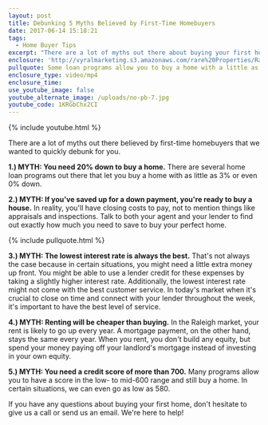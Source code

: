 ```yaml
---
layout: post
title: Debunking 5 Myths Believed by First-Time Homebuyers
date: 2017-06-14 15:18:21
tags:
  - Home Buyer Tips
excerpt: "There are a lot of myths out there about buying your first home. Today, we're busting the big ones."
enclosure: 'http://vyralmarketing.s3.amazonaws.com/rare%20Properties/Raleigh%20Real%20Estate-%20Debunking%205%20Myths%20Believed%20by%20First-Time%20Homebuyers.mp4'
pullquote: Some loan programs allow you to buy a home with a little as zero money down.
enclosure_type: video/mp4
enclosure_time:
use_youtube_image: false
youtube_alternate_image: /uploads/no-pb-7.jpg
youtube_code: 1KRGbChx2CI
---
```



{% include youtube.html %}

There are a lot of myths out there believed by first-time homebuyers that we wanted to quickly debunk for you.

**1.) MYTH: You need 20% down to buy a home.** There are several home loan programs out there that let you buy a home with as little as 3% or even 0% down.

**2.) MYTH: If you've saved up for a down payment, you're ready to buy a house.** In reality, you'll have closing costs to pay, not to mention things like appraisals and inspections. Talk to both your agent and your lender to find out exactly how much you need to save to buy your perfect home.

{% include pullquote.html %}

**3.) MYTH: The lowest interest rate is always the best.** That's not always the case because in certain situations, you might need a little extra money up front. You might be able to use a lender credit for these expenses by taking a slightly higher interest rate. Additionally, the lowest interest rate might not come with the best customer service. In today's market when it's crucial to close on time and connect with your lender throughout the week, it's important to have the best level of service.

**4.) MYTH: Renting will be cheaper than buying.** In the Raleigh market, your rent is likely to go up every year. A mortgage payment, on the other hand, stays the same every year. When you rent, you don't build any equity, but spend your money paying off your landlord's mortgage instead of investing in your own equity.

**5.) MYTH: You need a credit score of more than 700.** Many programs allow you to have a score in the low- to mid-600 range and still buy a home. In certain situations, we can even go as low as 580.

If you have any questions about buying your first home, don't hesitate to give us a call or send us an email. We're here to help!
